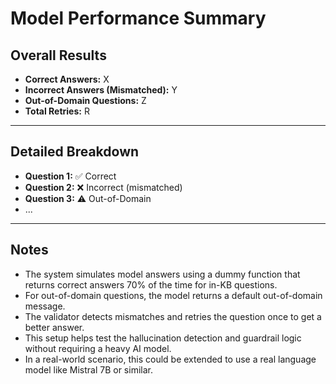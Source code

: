 # Model Performance Summary

## Overall Results

- **Correct Answers:** X  
- **Incorrect Answers (Mismatched):** Y  
- **Out-of-Domain Questions:** Z  
- **Total Retries:** R  

---

## Detailed Breakdown

- **Question 1:** ✅ Correct  
- **Question 2:** ❌ Incorrect (mismatched)  
- **Question 3:** ⚠️ Out-of-Domain  
- ...  

---

## Notes

- The system simulates model answers using a dummy function that returns correct answers 70% of the time for in-KB questions.
- For out-of-domain questions, the model returns a default out-of-domain message.
- The validator detects mismatches and retries the question once to get a better answer.
- This setup helps test the hallucination detection and guardrail logic without requiring a heavy AI model.
- In a real-world scenario, this could be extended to use a real language model like Mistral 7B or similar.
